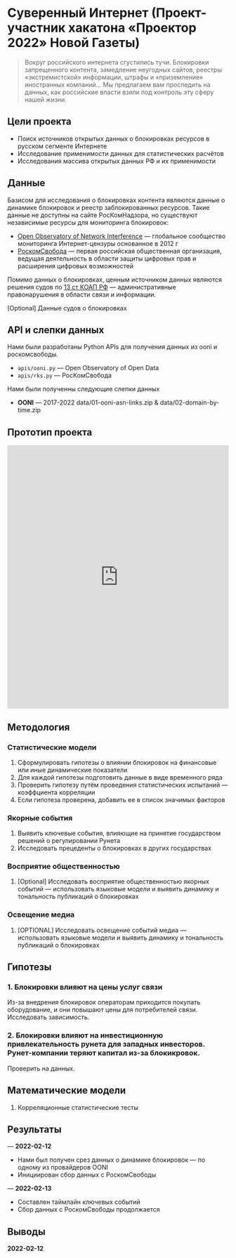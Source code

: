 # Суверенный Интернет (Проект-участник хакатона «Проектор 2022» Новой Газеты)

> Вокруг российского интернета сгустились тучи. Блокировки запрещенного контента, замедление неугодных сайтов, реестры «экстремистской» информации, штрафы и «приземление» иностранных компаний… Мы предлагаем вам проследить на данных, как российские власти взяли под контроль эту сферу нашей жизни.

## Цели проекта

* Поиск источников открытых данных о блокировках ресурсов в русском сегменте Интернете
* Исследование применимости данных для статистических расчётов
* Исследования массива открытых данных РФ и их применимости

## Данные

Базисом для исследования о блокировках контента являются данные о динамике блокировок и реестр заблокированных ресурсов. Такие данные не доступны на сайте РосКомНадзора, но существуют независимые ресурсы для мониторинга блокировок:

* [Open Observatory of Network Interference](https://ooni.org/) — глобальное сообщество мониторинга Интернет-цензуры основанное в 2012 г
* [РоскомСвобода](https://roskomsvoboda.org/)  — первая российская общественная организация, ведущая деятельность в области защиты цифровых прав и расширения цифровых возможностей

Помимо данных о блокировках, ценным источником данных являются решения судов по [13 ст КОАП РФ](http://www.consultant.ru/document/cons_doc_LAW_34661/d00189f9b00d6dd470e4e89a7db3e264a00538a3/) — административные правонарушения в области связи и информации.

[Optional] Данные судов о блокировках

## API и слепки данных

Нами были разработаны Python APIs для получения данных из ooni и роскомсвободы.

* ```apis/ooni.py``` — Open Observatory of Open Data
* ```apis/rks.py``` — РосКомСвобода

Нами были полученны следующие слепки данных

* **OONI** — 2017-2022 data/01-ooni-asn-links.zip & data/02-domain-by-time.zip

## Прототип проекта

<script src="https://assets.sutori.com/frontend-assets/assets/iframeResizer.js"></script><iframe src="https://www.sutori.com/en/story/suvieriennyi-runiet--vxHydzvStAXs6bTiVtJwKV36/embed" width="100%" height="600" frameborder="0" allowfullscreen></iframe><script src="https://assets.sutori.com/frontend-assets/assets/iframeResizer.executer.js"></script>

## Методология

### Статистические модели

1. Сформулировать гипотезы о влиянии блокировок на финансовые или иные динамические показатели
2. Для каждой гипотезы подготовить данные в виде временного ряда
3. Проверить гипотезу путём проведения статистических испытаний — коэффциента корреляции
4. Если гипотеза проверена, добавить ее в список значимых факторов

### Якорные события

1. Выявить ключевые события, влияющие на принятие государством решений о регулировании Рунета
2. Исследовать прецеденты о блокировках в других государствах

### Восприятие общественностью

1. [Optional] Исследовать восприятие общественностью якорных событий — использовать языковые модели и выявить динамику и тональность публикаций о блокировках

### Освещение медиа

1. [OPTIONAL] Исследовать освещение событий медиа — использовать языковые модели и выявить динамику и тональность публикаций о блокировках

## Гипотезы

### 1. Блокировки влияют на цены услуг связи 

Из-за внедрения блокировок операторам приходится покупать оборудование, и они повышают цены для потребителей связи. Исследовать зависимость.

### 2. Блокировки влияют на инвестиционную привлекательность рунета для западных инвесторов. Рунет-компании теряют капитал из-за блокикровок.

Проверить на данных.

## Математические модели

1. Корреляционные статистические тесты

## Результаты

— **2022-02-12**

* Нами был получен срез данных о динамике блокировок — по одному из провайдеров OONI
* Инициирован сбор данных с РоскомСвободы

— **2022-02-13**

* Составлен таймлайн ключевых событий 
* Сбор данных с РоскомСвободы продолжается

## Выводы

**2022-02-12**
